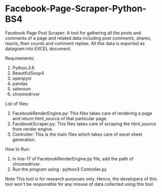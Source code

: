 # Facebook-Page-Scraper-Python-BS4

Facebook Page Post Scraper:
A tool for gathering all the posts and comments of a page and related data including post comments, shares, reacts, their counts and comment replies.
All this data is exported as datagram into EXCEL document.

Requirements:
1) Python.3.6	
2) BeautifulSoup4
3) openpyxl
4) pandas
5) selenium
6) chromedriver 

List of files:
1) FacebookRenderEngine.py: This files takes care of rendering a page and return html_source of that particular page.
2) FacebookScraper.py: This files takes care of scraping the html_source from render engine.
3) Controller: This is the main files which takes care of excel sheet generation.
		
How to Run:
1) In line-17 of FacebookRenderEngine.py file, add the path of chromedriver.
2) Run the program using : python3 Controller.py
	
Note
This tool is for research purposes only. Hence, the developers of this tool won't be responsible for any misuse of data collected using this tool.
